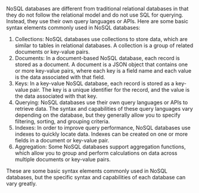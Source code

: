 NoSQL databases are different from traditional relational databases in that they do not follow the relational model and do not use SQL for querying. Instead, they use their own query languages or APIs. Here are some basic syntax elements commonly used in NoSQL databases:

1. Collections: NoSQL databases use collections to store data, which are similar to tables in relational databases. A collection is a group of related documents or key-value pairs.
2. Documents: In a document-based NoSQL database, each record is stored as a document. A document is a JSON object that contains one or more key-value pairs, where each key is a field name and each value is the data associated with that field.
3. Keys: In a key-value NoSQL database, each record is stored as a key-value pair. The key is a unique identifier for the record, and the value is the data associated with that key.
4. Querying: NoSQL databases use their own query languages or APIs to retrieve data. The syntax and capabilities of these query languages vary depending on the database, but they generally allow you to specify filtering, sorting, and grouping criteria.
5. Indexes: In order to improve query performance, NoSQL databases use indexes to quickly locate data. Indexes can be created on one or more fields in a document or key-value pair.
6. Aggregation: Some NoSQL databases support aggregation functions, which allow you to group and perform calculations on data across multiple documents or key-value pairs. 

These are some basic syntax elements commonly used in NoSQL databases, but the specific syntax and capabilities of each database can vary greatly.